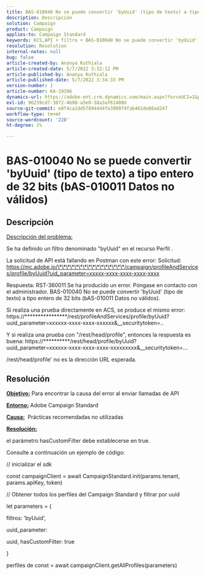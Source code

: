 ```yaml
---
title: BAS-010040 No se puede convertir 'byUuid' (tipo de texto) a tipo entero de 32 bits (bAS-010011 Datos no válidos)
description: Descripción
solution: Campaign
product: Campaign
applies-to: Campaign Standard
keywords: KCS,API + filtro + BAS-010040 No se puede convertir 'byUuid' (tipo de texto) a tipo entero de 32 bits (bAS-010011 Datos no válidos)
resolution: Resolution
internal-notes: null
bug: false
article-created-by: Ananya Kuthiala
article-created-date: 5/7/2022 3:32:12 PM
article-published-by: Ananya Kuthiala
article-published-date: 5/7/2022 3:34:33 PM
version-number: 1
article-number: KA-19396
dynamics-url: https://adobe-ent.crm.dynamics.com/main.aspx?forceUCI=1&pagetype=entityrecord&etn=knowledgearticle&id=6bbfd5d7-1ace-ec11-a7b5-0022480a8e40
exl-id: 96239cd7-3072-4b98-a5e0-38a3af61400d
source-git-commit: e8f4ca2dd578944d4fe399074fab461de88ad247
workflow-type: tm+mt
source-wordcount: '228'
ht-degree: 1%

---
```


# BAS-010040 No se puede convertir &#39;byUuid&#39; (tipo de texto) a tipo entero de 32 bits (bAS-010011 Datos no válidos)

## Descripción


<u>Descripción del problema:</u>

Se ha definido un filtro denominado &quot;byUuid&quot; en el recurso Perfil .

La solicitud de API está fallando en Postman con este error: Solicitud: https://mc.adobe.io/\*\*\*\*\*\*\*\*\*\*\*\*\*\*\*\*/campaign/profileAndServices/profile/byUuid?uid_parameter=xxxxx-xxxx-xxxx-xxxx-xxxx

Respuesta: RST-360011 Se ha producido un error. Póngase en contacto con el administrador.
BAS-010040 No se puede convertir &#39;byUuid&#39; (tipo de texto) a tipo entero de 32 bits (bAS-010011 Datos no válidos).

Si realiza una prueba directamente en ACS, se produce el mismo error: https://\*\*\*\*\*\*\*\*\*\*\*\*\*\*\*\*/rest/profileAndServices/profile/byUuid?uuid_parameter=xxxxxx-xxxx-xxxx-xxxxxx&amp;__securitytoken=..

Y si realiza una prueba con &quot;/rest/head/profile&quot;, entonces la respuesta es buena: https://\*\*\*\*\*\*\*\*\*\*/rest/head/profile/byUuid?uuid_parameter=xxxxxx-xxxx-xxxx-xxxx-xxxxxxxxx&amp;__securitytoken=...

/rest/head/profile&#39; no es la dirección URL esperada.


## Resolución


<b><u>Objetivo:</u></b> Para encontrar la causa del error al enviar llamadas de API

<b><u>Entorno:</u></b> Adobe Campaign Standard

<b><u>Causa:</u></b>  Prácticas recomendadas no utilizadas

<b><u>Resolución:</u></b>



el parámetro hasCustomFilter debe establecerse en true.

Consulte a continuación un ejemplo de código:

// inicializar el sdk

const campaignClient = await CampaignStandard.init(params.tenant, params.apiKey, token)

// Obtener todos los perfiles del Campaign Standard y filtrar por uuid

let parameters = {

filtros: &#39;byUuid&#39;,

uuid_parameter:

uuid, hasCustomFilter: true

}

perfiles de const = await campaignClient.getAllProfiles(parameters)
